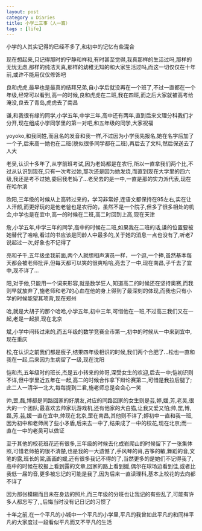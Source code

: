 ```yaml
---
layout: post
category : Diaries
title: 小学二三事（人一篇）
tags : [life]
---
```



小学的人其实记得的已经不多了,和初中的记忆有些混合

 

现在想起来,只记得那时的宁静和祥和,有时甚至觉得,我真那样的生活过吗,那样的无忧无虑,那样的纯洁天真,那样的幼稚无知的和大家生活过吗,而这一切仅仅在十年前,或许不能用仅仅修饰吧

 

良和虎虎,最早也是最真的结拜兄弟,自小学后就没再在一个班了,不过一直都在一个年级,经常可以看到,高一的时候,良和虎虎在二班,我在四班,而之后大家就被高考给淹没,良去了青岛,虎虎去了南昌

 

谦,和我很有缘的同学,小学五年,中学三年,高中还有两年,直到后来文理分科我们才分开,现在组成小学同学里的第一对吧,和五年级的同学,大家祝福

 

yoyoko,和我同姓,而且名的发音和我一样,不过因为小学我先报名,她在名字后加了一个子,后来高一她也在二班(貌似很多同学都在二班),再后去了文科,然后保送去了人大

 

老吴,认识十多年了,从学前班考试,因为老妈都是在农行,所以一直拿我们两个比,不过从认识到现在,只有一次考过她,那次还是因为她发烧,而直到现在大学里的四六级,我还是考不过她,委屈我老妈了...老吴去的是一中,一直是那的实力派代表,现在在哈尔滨

 

欧阳,三年级的时候从上高转过来的，学习非常好,连语文都保持在95左右,实在让人汗颜,而更好玩的是他老爸也是农行的，虽然不是一个院子,但多了很多相处的机会,中学也是在宜中,高一的时候在二班,高二时回到上高,现在天津

 

詹,小学五年,中学三年的同学,高中的时候在二班,如果我在二班的话,谦的位置要被她替代了哈哈,看过的书应该是同龄人中最多的,关于她的消息一点也没有了,听老7说起过一次,好象也不记得了

 

亮和子千,五年级坐我前面,两个人就想相声演员一样，一个逗,一个捧,虽然基本每天都会被老师批评,但每天都可以笑的很爽哈哈,亮去了一中,现在南昌,子千去了宜中,现不详了...

 

阳,对于他,只能用一个词来形容,就是数学狂人,知道高二的时候还在坚持奥赛,而我则早就放弃了,施老师和老7的心血在他的身上得到了最深刻的体现,而我也只有小学的时候能望其项背,现在郑州

 

哈,就是大胡子的那个哈哈,小学五年,初中三年,可惜他在一班,不过高三我们又在一起,老是一起损,现在北京

 

斌,小学中间转过来的,而五年级的数学竞赛全市第一,初中的时候从一中来到宜中,现在重庆

 

松,在认识之前我们都是瘦子,结果四年级相识的时候,我们两个合肥了...松也一直和我在一起,后来因为生病留了一级,现在沈阳

 

恺和杰,五年级时的班长,杰是五小转来的帅哥,深受女生的欢迎,后去一中;恺初识则不详,但中学里近五年在一起,高二的时候合作拿下辩论赛第二,可惜是我拉后腿了;此二人一清华一北大,每每提到二君,施老师总是会会心一笑

 

帅,罡,磊,博都是同路回家的好朋友,对应的同路回家的女生则是芸,婷,媛,芳,老吴,很大的一个团队;最喜欢去帅家玩游戏机,还有他家的大白猫,让我又爱又怕;帅,罡,博,磊,芳,芸,媛一直在宜中,帅现在北京,罡在南昌,其他则不详了;婷初中一直和我一班,因为初中和老师闹了些小矛盾,后来去一中了,结果成了一中的校花,现在北京;而一直在一中的老吴可以做证

 

至于其他的校花班花还有很多,三年级的时候去化成岩爬山的时候留下了一张集体照,可惜老师拍的很不清楚,也是我的一大遗憾了,手风琴的肖,古筝的敏,舞蹈的音,文笔的露,班长的棠,画画的媛,还有很多我记不得的了,当然更多的是她们不记得我了,高中的时候在校报上看到露的文章,回家的路上看到媛,偶尔在球场边看到佳,或者比我低一届的音,更多被忘记的可能是我了,因为后来一直读理科,基本上校花的去向都不详了

 

 因为那张模糊而且未在身边的照片,而三年级的分班也让我记的有些乱了,可能有许多人都忘写了,,,后悔当时没有记日记的习惯了

 

十年之前,在一个平凡的小城中一个平凡的小学里,平凡的我曾如此平凡的和同样平凡的大家度过一段看似平凡而又不平凡的生活

